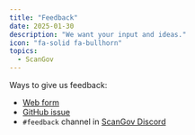 ```yaml
---
title: "Feedback"
date: 2025-01-30
description: "We want your input and ideas."
icon: "fa-solid fa-bullhorn"
topics:
  - ScanGov
---
```


Ways to give us feedback:

- [Web form](https://docs.google.com/forms/d/e/1FAIpQLSeKiSG0f07leAwW1QqIMSoDIgTA92m0jVy6NADtiaoPhg4rww/viewform?usp=sharing)
- [GitHub issue](https://github.com/ScanGov/docs/issues)
- `#feedback` channel in [ScanGov Discord](https://discord.gg/EPCXEMAX5y)